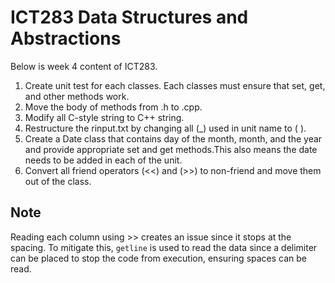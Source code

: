 # ICT283 Data Structures and Abstractions 
Below is week 4 content of ICT283.

1. Create unit test for each classes. Each classes must ensure that set, get, and other methods work.
2. Move the body of methods from .h to .cpp.
3. Modify all C-style string to C++ string.
4. Restructure the rinput.txt by changing all (_) used in unit name to ( ). 
5. Create a Date class that contains day of the month, month, and the year and provide appropriate set and get methods.This also means the date needs to be added in each of the unit.
6. Convert all friend operators (<<) and (>>) to non-friend and move them out of the class.

## Note
Reading each column using >> creates an issue since it stops at the spacing. To mitigate this, `getline` is used to read the data since a delimiter can be placed to stop the code from execution, ensuring spaces can be read.



